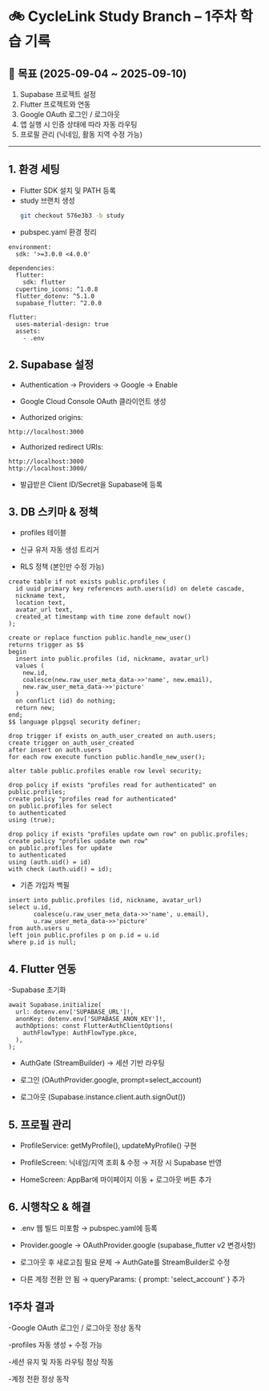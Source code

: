 # 🚲 CycleLink Study Branch – 1주차 학습 기록

## 📌 목표 (2025-09-04 ~ 2025-09-10)
1. Supabase 프로젝트 설정
2. Flutter 프로젝트와 연동
3. Google OAuth 로그인 / 로그아웃
4. 앱 실행 시 인증 상태에 따라 자동 라우팅
5. 프로필 관리 (닉네임, 활동 지역 수정 가능)

---

## 1. 환경 세팅
- Flutter SDK 설치 및 PATH 등록
- study 브랜치 생성
  ```bash
  git checkout 576e3b3 -b study
  ```
- pubspec.yaml 환경 정리
```
environment:
  sdk: '>=3.0.0 <4.0.0'

dependencies:
  flutter:
    sdk: flutter
  cupertino_icons: ^1.0.8
  flutter_dotenv: ^5.1.0
  supabase_flutter: ^2.0.0

flutter:
  uses-material-design: true
  assets:
    - .env
```
## 2. Supabase 설정

- Authentication → Providers → Google → Enable

- Google Cloud Console OAuth 클라이언트 생성

- Authorized origins:
```
http://localhost:3000
```
- Authorized redirect URIs:
```
http://localhost:3000
http://localhost:3000/
```
- 발급받은 Client ID/Secret을 Supabase에 등록

## 3. DB 스키마 & 정책

- profiles 테이블

- 신규 유저 자동 생성 트리거

- RLS 정책 (본인만 수정 가능)
```
create table if not exists public.profiles (
  id uuid primary key references auth.users(id) on delete cascade,
  nickname text,
  location text,
  avatar_url text,
  created_at timestamp with time zone default now()
);

create or replace function public.handle_new_user()
returns trigger as $$
begin
  insert into public.profiles (id, nickname, avatar_url)
  values (
    new.id,
    coalesce(new.raw_user_meta_data->>'name', new.email),
    new.raw_user_meta_data->>'picture'
  )
  on conflict (id) do nothing;
  return new;
end;
$$ language plpgsql security definer;

drop trigger if exists on_auth_user_created on auth.users;
create trigger on_auth_user_created
after insert on auth.users
for each row execute function public.handle_new_user();

alter table public.profiles enable row level security;

drop policy if exists "profiles read for authenticated" on public.profiles;
create policy "profiles read for authenticated"
on public.profiles for select
to authenticated
using (true);

drop policy if exists "profiles update own row" on public.profiles;
create policy "profiles update own row"
on public.profiles for update
to authenticated
using (auth.uid() = id)
with check (auth.uid() = id);
```
- 기존 가입자 백필
```
insert into public.profiles (id, nickname, avatar_url)
select u.id,
       coalesce(u.raw_user_meta_data->>'name', u.email),
       u.raw_user_meta_data->>'picture'
from auth.users u
left join public.profiles p on p.id = u.id
where p.id is null;
```
## 4. Flutter 연동

-Supabase 초기화
```
await Supabase.initialize(
  url: dotenv.env['SUPABASE_URL']!,
  anonKey: dotenv.env['SUPABASE_ANON_KEY']!,
  authOptions: const FlutterAuthClientOptions(
    authFlowType: AuthFlowType.pkce,
  ),
);
```
- AuthGate (StreamBuilder<AuthState>) → 세션 기반 라우팅

- 로그인 (OAuthProvider.google, prompt=select_account)

- 로그아웃 (Supabase.instance.client.auth.signOut())

## 5. 프로필 관리

- ProfileService: getMyProfile(), updateMyProfile() 구현

- ProfileScreen: 닉네임/지역 조회 & 수정 → 저장 시 Supabase 반영

- HomeScreen: AppBar에 마이페이지 이동 + 로그아웃 버튼 추가

## 6. 시행착오 & 해결

- .env 웹 빌드 미포함 → pubspec.yaml에 등록

- Provider.google → OAuthProvider.google (supabase_flutter v2 변경사항)

- 로그아웃 후 새로고침 필요 문제 → AuthGate를 StreamBuilder로 수정

- 다른 계정 전환 안 됨 → queryParams: { prompt: 'select_account' } 추가

## 1주차 결과

-Google OAuth 로그인 / 로그아웃 정상 동작

-profiles 자동 생성 + 수정 가능

-세션 유지 및 자동 라우팅 정상 작동

-계정 전환 정상 동작
